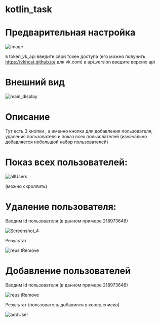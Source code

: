 # kotlin_task
# Предварительная настройка

![image](https://github.com/stalkeronag/kotlin_task/assets/86604604/d8c4a322-0116-4078-9b86-9d79d2f66a0c)

в token_vk_api введите свой токен доступа (его можно получить https://vkhost.github.io/ для vk.com)
в api_version введите версию api 

# Внешний вид

![main_display](https://github.com/stalkeronag/kotlin_task/assets/86604604/af31480a-6aa3-47d8-8dfc-85fdff7ed339)

# Описание

Тут есть 3 кнопки , а именно кнопка для добавления пользователя, удаления пользователя и показ всех пользователей 
(изначально добавляется небольшой набор пользователей)

# Показ всех пользователей:

![allUsers](https://github.com/stalkeronag/kotlin_task/assets/86604604/af8eed54-cd13-41d5-b9c6-6cc79d236a13)

(можно скроллить)

# Удаление пользователя:

Вводим id пользователя (в данном примере 218973646)

![Screenshot_4](https://github.com/stalkeronag/kotlin_task/assets/86604604/c1b3bd07-714e-4515-9b36-6f576690007e)

Результат

![reusltRemove](https://github.com/stalkeronag/kotlin_task/assets/86604604/5b2624c2-4471-405f-9dc6-a77e833805a2)

# Добавление пользователей

Вводим id пользователя (в данном примере 218973646)

![reusltRemove](https://github.com/stalkeronag/kotlin_task/assets/86604604/be10be3a-8380-4835-bd42-526c92dad1b2)

Результат (пользователь добавился в конец списка)

![addUser](https://github.com/stalkeronag/kotlin_task/assets/86604604/bd5ca0e3-8567-4d3b-b9dd-11c25c724892)




